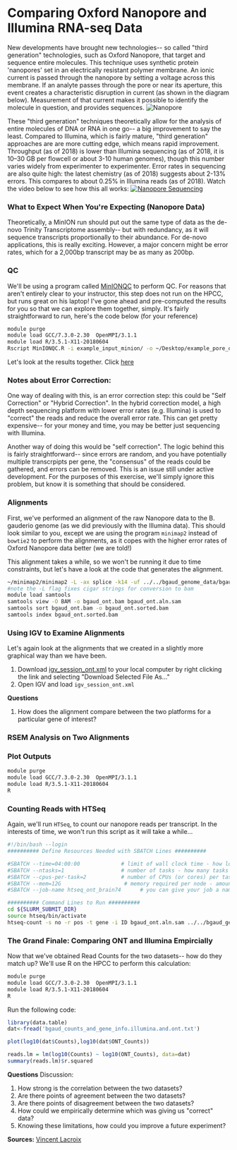 # Comparing Oxford Nanopore and Illumina RNA-seq Data

New developments have brought new technologies-- so called "third generation" technologies, such as Oxford Nanopore, that target and sequence entire molecules.  This technique uses synthetic protein 'nanopores' set in an electrically resistant polymer membrane. An ionic current is passed through the nanopore by setting a voltage across this membrane. If an analyte passes through the pore or near its aperture, this event creates a characteristic disruption in current (as shown in the diagram below). Measurement of that current makes it possible to identify the molecule in question, and provides sequences.
![Nanopore](https://nanoporetech.com/sites/default/files/s3/inline-images/sequencing-animated_0.gif)

These "third generation" techniques theoretically allow for the analysis of entire molecules of DNA or RNA in one go-- a big improvement to say the least.  Compared to Illumina, which is fairly mature, "third generation" approaches are are more cutting edge, which means rapid improvement.  Throughput (as of 2018) is lower than Illumina sequencing (as of 2018, it is 10–30 GB per flowcell or about 3-10 human genomes), though this number varies widely from experimenter to experimenter.  Error rates in sequencing are also quite high: the latest chemistry (as of 2018) suggests about 2-13% errors.  This compares to about 0.25% in Illumina reads (as of 2018).  Watch the video below to see how this all works:
[![Nanopore Sequencing](https://i.vimeocdn.com/video/734700212_640.jpg)](https://vimeo.com/297106166 "Nanopore Sequencing")

### What to Expect When You're Expecting (Nanopore Data)
Theoretically, a MinION run should put out the same type of data as the de-novo Trinity Transcriptome assembly-- but with redundancy, as it will sequence transcripts proportionally to their abundance.  For de-novo applications, this is really exciting.  However, a major concern might be error rates, which for a 2,000bp transcript may be as many as 200bp.  

### QC

We'll be using a program called [MinIONQC](https://github.com/roblanf/minion_qc) to perform QC.  For reasons that aren't entirely clear to your instructor, this step does not run on the HPCC, but runs great on his laptop!  I've gone ahead and pre-computed the results for you so that we can explore them together, simply.  It's fairly straightforward to run, here's the code below (for your reference)

```bash
module purge
module load GCC/7.3.0-2.30  OpenMPI/3.1.1
module load R/3.5.1-X11-20180604
Rscript MinIONQC.R -i example_input_minion/ -o ~/Desktop/example_pore_qc
```
Let's look at the results together.  Click [here](minionqc/README.md)

### Notes about Error Correction:

One way of dealing with this, is an error correction step:  this could be "Self Correction" or "Hybrid Correction".  In the hybrid correction model, a high depth sequencing platform with lower error rates (e.g. Illumina) is used to "correct" the reads and reduce the overall error rate.  This can get pretty expensive-- for your money and time, you may be better just sequencing with Illumina.

Another way of doing this would be "self correction".  The logic behind this is fairly straightforward-- since errors are random, and you have potentially multiple transcrpipts per gene, the "consensus" of the reads could be gathered, and errors can be removed.  This is an issue still under active development.  For the purposes of this exercise, we'll simply ignore this problem, but know it is something that should be considered.

### Alignments
First, we've performed an alignment of the raw Nanopore data to the B. gauderio genome (as we did previously with the Illumina data).  This should look similar to you, except we are using the program `minimap2` instead of `bowtie2` to perform the alignments, as it copes with the higher error rates of Oxford Nanopore data better (we are told!)

This alignment takes a while, so we won't be running it due to time constraints, but let's have a look at the code that generates the alignment.

```bash
~/minimap2/minimap2 -L -ax splice -k14 -uf ../../bgaud_genome_data/bgaud_genome.fa FAK56435.fastq > bgaud_ont.aln.sam
#note the -L flag fixes cigar strings for conversion to bam
module load samtools
samtools view -O BAM -o bgaud_ont.bam bgaud_ont.aln.sam
samtools sort bgaud_ont.bam -o bgaud_ont.sorted.bam
samtools index bgaud_ont.sorted.bam
```

### Using IGV to Examine Alignments
Let's again look at the alignments that we created in a slightly more graphical way than we have been.

1. Download [igv_session_ont.xml](igv_session_ont.xml) to your local computer by right clicking the link and selecting "Download Selected File As..."
2. Open IGV and load `igv_session_ont.xml`

**Questions**
1. How does the alignment compare between the two platforms for a particular gene of interest?


### RSEM Analysis on Two Alignments

### Plot Outputs

```bash
module purge
module load GCC/7.3.0-2.30  OpenMPI/3.1.1
module load R/3.5.1-X11-20180604
R
```
### Counting Reads with HTSeq
Again, we'll run `HTSeq`, to count our nanopore reads per transcript.  In the interests of time, we won't run this script as it will take a while...

```bash
#!/bin/bash --login
########## Define Resources Needed with SBATCH Lines ##########

#SBATCH --time=04:00:00             # limit of wall clock time - how long the job will run (same as -t)
#SBATCH --ntasks=1                  # number of tasks - how many tasks (nodes) that you require (same as -n)
#SBATCH --cpus-per-task=2           # number of CPUs (or cores) per task (same as -c)
#SBATCH --mem=12G                    # memory required per node - amount of memory (in bytes)
#SBATCH --job-name htseq_ont_brain74      # you can give your job a name for easier identification (same as -J)

########## Command Lines to Run ##########
cd ${SLURM_SUBMIT_DIR}
source htseq/bin/activate
htseq-count -s no -r pos -t gene -i ID bgaud_ont.aln.sam ../../bgaud_genome_data/bgaud_genome.genesonly.gff > brain74_ont.counts
```

### The Grand Finale: Comparing ONT and Illumina Empircially

Now that we've obtained Read Counts for the two datasets-- how do they match up?  We'll use R on the HPCC to perform this calculation:

```bash
module purge
module load GCC/7.3.0-2.30  OpenMPI/3.1.1
module load R/3.5.1-X11-20180604
R
```

Run the following code:

```R
library(data.table)
dat<-fread('bgaud_counts_and_gene_info.illumina.and.ont.txt')

plot(log10(dat$Counts),log10(dat$ONT_Counts))

reads.lm = lm(log10(Counts) ~ log10(ONT_Counts), data=dat)
summary(reads.lm)$r.squared

```

**Questions**
Discussion:
1. How strong is the correlation between the two datasets?
2. Are there points of agreement between the two datasets?
3. Are there points of disagreement between the two datasets?
4. How could we empirically determine which was giving us "correct" data?
5. Knowing these limitations, how could you improve a future experiment?

**Sources:**
[Vincent Lacroix](http://www.genoscope.cns.fr/externe/rna_workshop/slides/Vincent_Lacroix.pdf)
